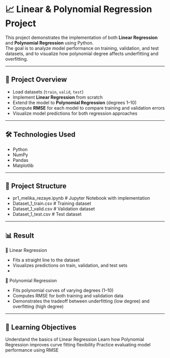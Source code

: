# 📈 Linear & Polynomial Regression Project  

This project demonstrates the implementation of both **Linear Regression** and **Polynomial Regression** using Python.  
The goal is to analyze model performance on training, validation, and test datasets, and to visualize how polynomial degree affects underfitting and overfitting.  

---

## 🔹 Project Overview  
- Load datasets (`train`, `valid`, `test`)  
- Implement **Linear Regression** from scratch  
- Extend the model to **Polynomial Regression** (degrees 1–10)  
- Compute **RMSE** for each model to compare training and validation errors  
- Visualize model predictions for both regression approaches  

---

## 🛠️ Technologies Used  
- Python  
- NumPy  
- Pandas  
- Matplotlib  

---

## 📂 Project Structure  
- pr1_melika_rezaye.ipynb # Jupyter Notebook with implementation
- Dataset_1_train.csv # Training dataset
- Dataset_1_valid.csv # Validation dataset
- Dataset_1_test.csv # Test dataset

---

## 📊 Result 
🔹 Linear Regression
- Fits a straight line to the dataset
- Visualizes predictions on train, validation, and test sets
-
🔹 Polynomial Regression
- Fits polynomial curves of varying degrees (1–10)
- Computes RMSE for both training and validation data
- Demonstrates the tradeoff between underfitting (low degree) and overfitting (high degree)

---
## 🎯 Learning Objectives
Understand the basics of Linear Regression
Learn how Polynomial Regression improves curve fitting flexibility
Practice evaluating model performance using RMSE
